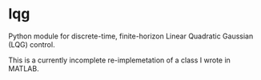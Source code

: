 # lqg
Python module for discrete-time, finite-horizon Linear Quadratic Gaussian (LQG) control.

This is a currently incomplete re-implemetation of a class I wrote in MATLAB.
